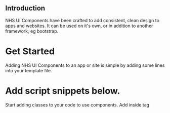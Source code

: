## Introduction

NHS UI Components have been crafted to add consistent, clean design to apps and websites. It can be used on it's own, or in addition to another framework, eg bootstrap.

# Get Started

Adding NHS UI Components to an app or site is simple by adding some lines into your template file.

# Add script snippets below.

Start adding classes to your code to use components.
Add inside <head> tag
